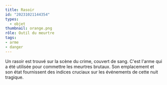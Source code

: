 ```yaml
---
title: Rasoir
id: "20231021144354"
types:
  - objet
thumbnail: orange.png
rôle: Outil du meurtre
tags:
- arme
- danger
---
```


Un rasoir est trouvé sur la scène du crime, couvert de sang. C'est l'arme qui a été utilisée pour commettre les meurtres brutaux. Son emplacement et son état fournissent des indices cruciaux sur les événements de cette nuit tragique.
